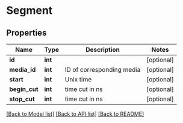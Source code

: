 # Segment

## Properties
Name | Type | Description | Notes
------------ | ------------- | ------------- | -------------
**id** | **int** |  | [optional] 
**media_id** | **int** | ID of corresponding media | [optional] 
**start** | **int** | Unix time | [optional] 
**begin_cut** | **int** | time cut in ns | [optional] 
**stop_cut** | **int** | time cut in ns | [optional] 

[[Back to Model list]](../README.md#documentation-for-models) [[Back to API list]](../README.md#documentation-for-api-endpoints) [[Back to README]](../README.md)

